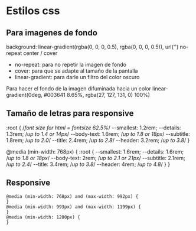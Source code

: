 # Estilos css

## Para imagenes de fondo

background: linear-gradient(rgba(0, 0, 0, 0.5), rgba(0, 0, 0, 0.5)), url('') no-repeat center / cover

- no-repeat: para no repetir la imagen de fondo
- cover: para que se adapte al tamaño de la pantalla
- linear-gradient: para darle un filtro del color oscuro

Para hacer el fondo de la imagen difuminada hacia un color
	linear-gradient(0deg, #003641 8.65%, rgba(27, 127, 131, 0) 100%)


## Tamaño de letras para responsive

:root {
    /*font size for html = fontsize 62.5%*/
    --smallest: 1.2rem;
    --details: 1.3rem;
    /*up to 1.4 or 14px*/
    --body-text: 1.6rem;
    /*up to 1.8 or 18px*/
    --subtitle: 1.8rem;
    /*up to 2.0*/
    --title: 2.4rem;
    /*up to 2.8*/
    --header: 3.2rem;
    /*up to 3.8*/
}

@media (min-width: 768px) {
     :root {
        --smallest: 1.6rem;
        --details: 1.6rem;
        /*up to 1.8 or 18px*/
        --body-text: 2rem;
        /*up to 2.1 or 21px*/
        --subtitle: 2.1rem;
        /*up to 2.4*/
        --title: 3.4rem;
        /*up to 3.8*/
        --header: 4rem;
        /*up to 4.8*/
    }
}

## Responsive

	@media (min-width: 768px) and (max-width: 992px) {
	}
	@media (min-width: 993px) and (max-width: 1199px) {
	}
	@media (min-width: 1200px) {
	}
